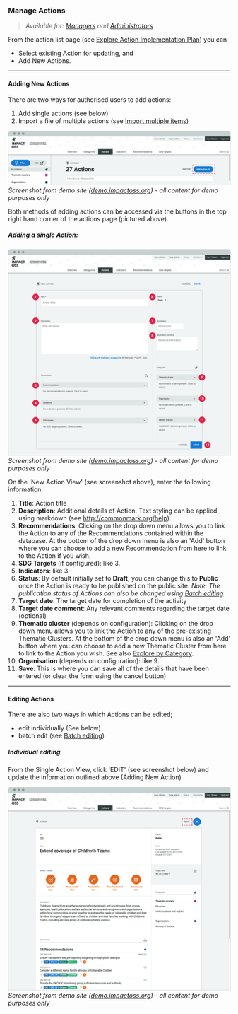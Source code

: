 ### Manage Actions

> _Available for: [Managers](/managers/manager.md) and [Administrators](/admins/admin.md)_

From the action list page (see [Explore Action Implementation Plan](/visitors/actions.md)) you can
* Select existing Action for updating, and
* Add New Actions.

---

#### Adding New Actions

There are two ways for authorised users to add actions:

1. Add single actions (see below)
2. Import a file of multiple actions (see [Import multiple items](/managers/import.md))

![](/assets/m-add-action.png)
_Screenshot from demo site ([demo.impactoss.org](https://demo.impactoss.org)) - all content for demo purposes only_

Both methods of adding actions can be accessed via the buttons in the top right hand corner of the actions page (pictured above).

##### Adding a single Action:

![](/assets/m-action-add-new.png)
_Screenshot from demo site ([demo.impactoss.org](https://demo.impactoss.org)) - all content for demo purposes only_

On the 'New Action View' (see screenshot above), enter the following information:

1. **Title**: Action title
2. **Description**: Additional details of Action. Text styling can be applied using markdown (see http://commonmark.org/help).
3. **Recommendations**: Clicking on the drop down menu allows you to link the Action to any of the Recommendations contained within the database. At the bottom of the drop down menu is also an 'Add' button where you can choose to add a new Recommendation from here to link to the Action if you wish.
4. **SDG Targets** (if configured): like 3.
5. **Indicators**: like 3.
6. **Status**: By default initially set to **Draft**, you can change this to **Public** once the Action is ready to be published on the public site. _Note: The publication status of Actions can also be changed using [Batch editing](/managers/batch-edit.md)_
7. **Target date**: The target date for completion of the activity
8. **Target date comment**: Any relevant comments regarding the target date (optional)
9. **Thematic cluster** (depends on configuration): Clicking on the drop down menu allows you to link the Action to any of the pre-existing Thematic Clusters. At the bottom of the drop down menu is also an 'Add' button where you can choose to add a new Thematic Cluster from here to link to the Action you wish. See also [Explore by Category](/visitors/categories.md).
10. **Organisation** (depends on configuration): like 9.
11. **Save**: This is where you can save all of the details that have been entered (or clear the form using the cancel button)

---

#### Editing Actions

There are also two ways in which Actions can be edited;

* edit individually (See below)
* batch edit (see [Batch editing](/managers/batch-edit.md))

##### Individual editing

From the Single Action View, click 'EDIT' (see screenshot below) and update the information outlined above (Adding New Action)

![](/assets/m-action-single.png)
_Screenshot from demo site ([demo.impactoss.org](https://demo.impactoss.org)) - all content for demo purposes only_
